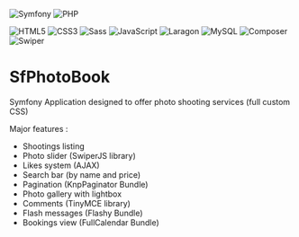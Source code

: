 ![Symfony](https://img.shields.io/badge/symfony-%23000000.svg?style=for-the-badge&logo=symfony&logoColor=white)
![PHP](https://img.shields.io/badge/php-%23777BB4.svg?style=for-the-badge&logo=php&logoColor=white)

![HTML5](https://img.shields.io/badge/html5-%23E34F26.svg?style=for-the-badge&logo=html5&logoColor=white)
![CSS3](https://img.shields.io/badge/css3-%231572B6.svg?style=for-the-badge&logo=css3&logoColor=white)
![Sass](https://img.shields.io/static/v1?style=for-the-badge&message=Sass&color=CC6699&logo=Sass&logoColor=FFFFFF&label=)
![JavaScript](https://img.shields.io/badge/javascript-%23323330.svg?style=for-the-badge&logo=javascript&logoColor=%23F7DF1E)
![Laragon](https://img.shields.io/static/v1?style=for-the-badge&message=Laragon&color=0E83CD&logo=Laragon&logoColor=FFFFFF&label=)
![MySQL](https://img.shields.io/static/v1?style=for-the-badge&message=MySQL&color=4479A1&logo=MySQL&logoColor=FFFFFF&label=)
![Composer](https://img.shields.io/static/v1?style=for-the-badge&message=Composer&color=885630&logo=Composer&logoColor=FFFFFF&label=)
![Swiper](https://img.shields.io/static/v1?style=for-the-badge&message=Swiper&color=6332F6&logo=Swiper&logoColor=FFFFFF&label=)

# SfPhotoBook

Symfony Application designed to offer photo shooting services (full custom CSS)

Major features :
- Shootings listing
- Photo slider (SwiperJS library)
- Likes system (AJAX)
- Search bar (by name and price)
- Pagination (KnpPaginator Bundle)
- Photo gallery with lightbox
- Comments (TinyMCE library)
- Flash messages (Flashy Bundle)
- Bookings view (FullCalendar Bundle)
